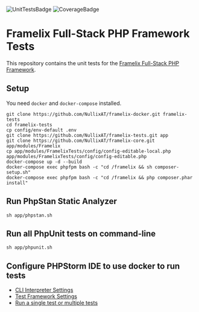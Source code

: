 ![UnitTestsBadge](https://github.com/NullixAT/framelix-tests/actions/workflows/unit-tests.yml/badge.svg) ![CoverageBadge](https://img.shields.io/endpoint?url=https://gist.githubusercontent.com/brainfoolong/2e4ba189fbb1a23bff14e73cb893bc3e/raw/framelix-unit-tests-coverage-data.json)

# Framelix Full-Stack PHP Framework Tests

This repository contains the unit tests for the [Framelix Full-Stack PHP Framework](https://github.com/NullixAT/framelix-core).

## Setup

You need `docker` and `docker-compose` installed.

```
git clone https://github.com/NullixAT/framelix-docker.git framelix-tests
cd framelix-tests
cp config/env-default .env
git clone https://github.com/NullixAT/framelix-tests.git app
git clone https://github.com/NullixAT/framelix-core.git app/modules/Framelix
cp app/modules/FramelixTests/config/config-editable-local.php app/modules/FramelixTests/config/config-editable.php
docker-compose up -d --build
docker-compose exec phpfpm bash -c "cd /framelix && sh composer-setup.sh"
docker-compose exec phpfpm bash -c "cd /framelix && php composer.phar install"
```

## Run PhpStan Static Analyzer

```
sh app/phpstan.sh
```

## Run all PhpUnit tests on command-line

```
sh app/phpunit.sh
```

## Configure PHPStorm IDE to use docker to run tests

* [CLI Interpreter Settings](docs/phpstorm-cli.png)
* [Test Framework Settings](docs/phpstorm-testframeworks.png)
* [Run a single test or multiple tests](docs/phpstorm-run-test.png)
